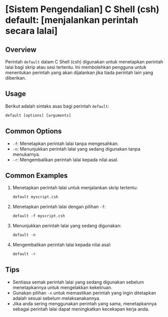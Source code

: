 # [Sistem Pengendalian] C Shell (csh) default: [menjalankan perintah secara lalai]

## Overview
Perintah `default` dalam C Shell (csh) digunakan untuk menetapkan perintah lalai bagi skrip atau sesi tertentu. Ini membolehkan pengguna untuk menentukan perintah yang akan dijalankan jika tiada perintah lain yang diberikan.

## Usage
Berikut adalah sintaks asas bagi perintah `default`:

```csh
default [options] [arguments]
```

## Common Options
- `-f`: Menetapkan perintah lalai tanpa mengesahkan.
- `-n`: Menunjukkan perintah lalai yang sedang digunakan tanpa menukarnya.
- `-r`: Mengembalikan perintah lalai kepada nilai asal.

## Common Examples
1. Menetapkan perintah lalai untuk menjalankan skrip tertentu:
   ```csh
   default myscript.csh
   ```

2. Menetapkan perintah lalai dengan pilihan `-f`:
   ```csh
   default -f myscript.csh
   ```

3. Menunjukkan perintah lalai yang sedang digunakan:
   ```csh
   default -n
   ```

4. Mengembalikan perintah lalai kepada nilai asal:
   ```csh
   default -r
   ```

## Tips
- Sentiasa semak perintah lalai yang sedang digunakan sebelum menetapkannya untuk mengelakkan kekeliruan.
- Gunakan pilihan `-n` untuk memastikan perintah yang ingin ditetapkan adalah sesuai sebelum melaksanakannya.
- Jika anda sering menggunakan perintah yang sama, menetapkannya sebagai perintah lalai dapat meningkatkan kecekapan kerja anda.